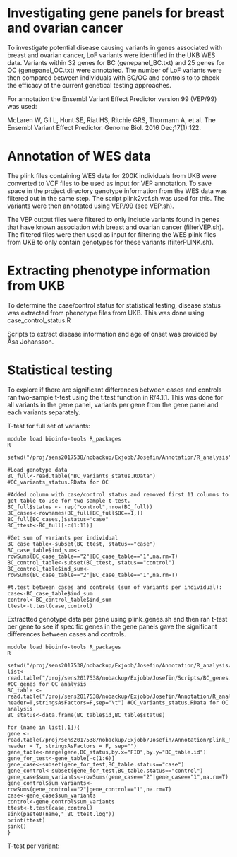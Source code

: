# Investigating gene panels for breast and ovarian cancer
To investigate potential disease causing variants in genes associated with breast and ovarian cancer, LoF variants were identified in the UKB WES data. Variants within 32 genes for BC (genepanel_BC.txt) and 25 genes for OC (genepanel_OC.txt) were annotated. The number of LoF variants were then compared between individuals with BC/OC and controls to to check the efficacy of the current genetical testing approaches. 

For annotation the Ensembl Variant Effect Predictor version 99 (VEP/99) was used:

McLaren W, Gil L, Hunt SE, Riat HS, Ritchie GRS, Thormann A, et al. The Ensembl Variant Effect Predictor. Genome Biol. 2016 Dec;17(1):122.


# Annotation of WES data
The plink files containing WES data for 200K individuals from UKB were converted to VCF files to be used as input for VEP annotation. To save space in the project directory genotype information from the WES data was filtered out in the same step. The script plink2vcf.sh was used for this. The variants were then annotated using VEP/99 (see VEP.sh).

The VEP output files were filtered to only include variants found in genes that have known association with breast and ovarian cancer (filterVEP.sh). The filtered files were then used as input for filtering the WES plink files from UKB to only contain genotypes for these variants (filterPLINK.sh).

# Extracting phenotype information from UKB
To determine the case/control status for statistical testing, disease status was extracted from phenotype files from UKB. This was done using case_control_status.R 

Scripts to extract disease information and age of onset was provided by Åsa Johansson. 

# Statistical testing
To explore if there are significant differences between cases and controls ran two-sample t-test using the t.test function in R/4.1.1. This was done for all variants in the gene panel, variants per gene from the gene panel and each variants separately. 

T-test for full set of variants:
```
module load bioinfo-tools R_packages
R

setwd("/proj/sens2017538/nobackup/Exjobb/Josefin/Annotation/R_analysis")

#Load genotype data
BC_full<-read.table("BC_variants_status.RData") #OC_variants_status.RData for OC

#Added column with case/control status and removed first 11 columns to get table to use for two sample t-test.
BC_full$status <- rep("control",nrow(BC_full))
BC_cases<-rownames(BC_full[BC_full$BC==1,])
BC_full[BC_cases,]$status="case"
BC_ttest<-BC_full[-c(1:11)]
 
#Get sum of variants per individual
BC_case_table<-subset(BC_ttest, status=="case")
BC_case_table$ind_sum<-rowSums(BC_case_table=="2"|BC_case_table=="1",na.rm=T)
BC_control_table<-subset(BC_ttest, status=="control")
BC_control_table$ind_sum<-rowSums(BC_case_table=="2"|BC_case_table=="1",na.rm=T)

#t.test between cases and controls (sum of variants per individual):
case<-BC_case_table$ind_sum
control<-BC_control_table$ind_sum
ttest<-t.test(case,control)
```
Extractted genotype data per gene using plink_genes.sh and then ran t-test per gene to see if specific genes in the gene panels gave the significant differences between cases and controls.

```
module load bioinfo-tools R_packages
R

setwd("/proj/sens2017538/nobackup/Exjobb/Josefin/Annotation/R_analysis/ttest")
list<-read.table("/proj/sens2017538/nobackup/Exjobb/Josefin/Scripts/BC_genes.txt",header=F) #OC_genes for OC analysis
BC_table <- read.table("/proj/sens2017538/nobackup/Exjobb/Josefin/Annotation/R_analysis/BC_variants_status.RData", header=T,stringsAsFactors=F,sep="\t") #OC_variants_status.RData for OC analysis
BC_status<-data.frame(BC_table$id,BC_table$status)

for (name in list[,1]){
gene <- read.table(/proj/sens2017538/nobackup/Exjobb/Josefin/Annotation/plink_files/genes/paste0(name,"_BC.raw"), header = T, stringsAsFactors = F, sep="")
gene_table<-merge(gene,BC_status,by.x="FID",by.y="BC_table.id")
gene_for_test<-gene_table[-c(1:6)]
gene_case<-subset(gene_for_test,BC_table.status=="case")
gene_control<-subset(gene_for_test,BC_table.status=="control")
gene_case$sum_variants<-rowSums(gene_case=="2"|gene_case=="1",na.rm=T)
gene_control$sum_variants<-rowSums(gene_control=="2"|gene_control=="1",na.rm=T)
case<-gene_case$sum_variants
control<-gene_control$sum_variants
ttest<-t.test(case,control)
sink(paste0(name,"_BC_ttest.log"))
print(ttest)
sink()
}
```

T-test per variant:
```

```

